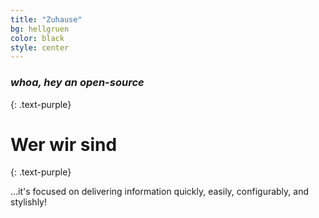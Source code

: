 ```yaml
---
title: "Zuhause"
bg: hellgruen
color: black
style: center
---
```


### _whoa, hey an open-source_

{: .text-purple}

<span class="fa-stack subtlecircle" style="font-size:100px; background:rgba(255,166,0,0.1)">
  <i class="fa fa-circle fa-stack-2x text-white"></i>
  <i class="fa fa-building fa-stack-1x text-orange"></i>
</span>

# Wer wir sind

{: .text-purple}

…it's focused on delivering information quickly, easily, configurably, and stylishly!
